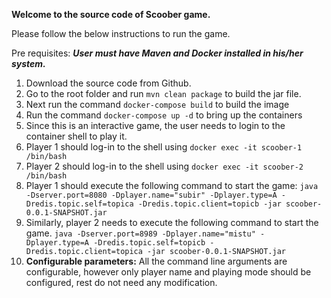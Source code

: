 **Welcome to the source code of Scoober game.**

Please follow the below instructions to run the game.

Pre requisites:
***User must have Maven and Docker installed in his/her system.***

1) Download the source code from Github.
2) Go to the root folder and run `mvn clean package` to build the jar file.
3) Next run the command `docker-compose build` to build the image
4) Run the command `docker-compose up -d` to bring up the containers
5) Since this is an interactive game, the user needs to login to the
container shell to play it.
6) Player 1 should log-in to the shell using `docker exec -it scoober-1 /bin/bash`
7) Player 2 should log-in to the shell using `docker exec -it scoober-2 /bin/bash`
8) Player 1 should execute the following command to start the game:
`java -Dserver.port=8080 -Dplayer.name="subir" -Dplayer.type=A -Dredis.topic.self=topica -Dredis.topic.client=topicb -jar scoober-0.0.1-SNAPSHOT.jar`
9) Similarly, player 2 needs to execute the following command to start the game.
`java -Dserver.port=8989 -Dplayer.name="mistu" -Dplayer.type=A -Dredis.topic.self=topicb -Dredis.topic.client=topica -jar scoober-0.0.1-SNAPSHOT.jar`
10) **Configurable parameters:** All the command line arguments are configurable, however only player name and playing mode should be configured, rest do not need any modification.